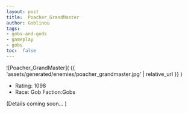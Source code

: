 ```yaml
---
layout: post
title:  Poacher_GrandMaster
author: Goblinou
tags:
- gobs-and-gods
- gameplay
- gobs
toc:  false
---
```


![Poacher_GrandMaster]( {{ 'assets/generated/enemies/poacher_grandmaster.jpg' | relative_url }} )
- Rating: 1098
- Race: Gob  Faction:Gobs

(Details coming soon... )